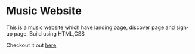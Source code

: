 # Music Website

This is a music website which have landing page, discover page and sign-up page. Build using HTML,CSS

Checkout it out [here](https://github.com/adivis/music_website)
